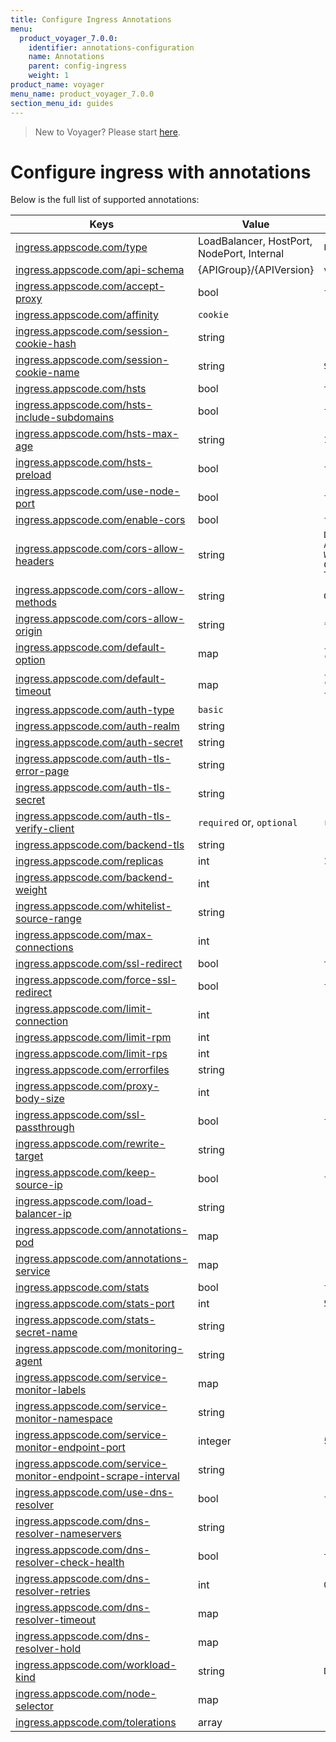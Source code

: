 ```yaml
---
title: Configure Ingress Annotations
menu:
  product_voyager_7.0.0:
    identifier: annotations-configuration
    name: Annotations
    parent: config-ingress
    weight: 1
product_name: voyager
menu_name: product_voyager_7.0.0
section_menu_id: guides
---
```

> New to Voyager? Please start [here](/products/voyager/7.0.0/concepts/overview).

# Configure ingress with annotations

Below is the full list of supported annotations:

|  Keys  |   Value   |  Default |
|--------|-----------|----------|
| [ingress.appscode.com/type](/products/voyager/7.0.0/concepts/README) | LoadBalancer, HostPort, NodePort, Internal | `LoadBalancer` |
| [ingress.appscode.com/api-schema](/products/voyager/7.0.0/concepts/overview) | {APIGroup}/{APIVersion} | `voyager.appscode.com/v1beta1` |
| [ingress.appscode.com/accept-proxy](/products/voyager/7.0.0/guides/ingress/configuration/accept-proxy) | bool | `false` |
| [ingress.appscode.com/affinity](/products/voyager/7.0.0/guides/ingress/http/sticky-session) | `cookie` | |
| [ingress.appscode.com/session-cookie-hash](/products/voyager/7.0.0/guides/ingress/http/sticky-session) | string | |
| [ingress.appscode.com/session-cookie-name](/products/voyager/7.0.0/guides/ingress/http/sticky-session) | string | `SERVERID` |
| [ingress.appscode.com/hsts](/products/voyager/7.0.0/guides/ingress/http/hsts) | bool | `true` |
| [ingress.appscode.com/hsts-include-subdomains](/products/voyager/7.0.0/guides/ingress/http/hsts) | bool | `false` |
| [ingress.appscode.com/hsts-max-age](/products/voyager/7.0.0/guides/ingress/http/hsts) | string | `15768000` |
| [ingress.appscode.com/hsts-preload](/products/voyager/7.0.0/guides/ingress/http/hsts) | bool | `false` |
| [ingress.appscode.com/use-node-port](/products/voyager/7.0.0/concepts/ingress-types/nodeport) | bool | `false` |
| [ingress.appscode.com/enable-cors](/products/voyager/7.0.0/guides/ingress/http/cors) | bool | `false` |
| [ingress.appscode.com/cors-allow-headers](/products/voyager/7.0.0/guides/ingress/http/cors) | string | `DNT,X-CustomHeader,Keep-Alive,User-Agent,X-Requested-With,If-Modified-Since,Cache-Control,Content-Type,Authorization` |
| [ingress.appscode.com/cors-allow-methods](/products/voyager/7.0.0/guides/ingress/http/cors) | string | `GET,PUT,POST,DELETE,PATCH,OPTIONS` |
| [ingress.appscode.com/cors-allow-origin](/products/voyager/7.0.0/guides/ingress/http/cors) | string | `*` |
| [ingress.appscode.com/default-option](/products/voyager/7.0.0/guides/ingress/configuration/default-options) | map | `{"http-server-close": "true", "dontlognull": "true"}` |
| [ingress.appscode.com/default-timeout](/products/voyager/7.0.0/guides/ingress/configuration/default-timeouts) | map | `{"connect": "50s", "server": "50s", "client": "50s", "client-fin": "50s", "tunnel": "50s"}` |
| [ingress.appscode.com/auth-type](/products/voyager/7.0.0/guides/ingress/security/basic-auth) | `basic` | |
| [ingress.appscode.com/auth-realm](/products/voyager/7.0.0/guides/ingress/security/basic-auth) | string | |
| [ingress.appscode.com/auth-secret](/products/voyager/7.0.0/guides/ingress/security/basic-auth) | string | |
| [ingress.appscode.com/auth-tls-error-page](/products/voyager/7.0.0/guides/ingress/security/tls-auth) | string | |
| [ingress.appscode.com/auth-tls-secret](/products/voyager/7.0.0/guides/ingress/security/tls-auth) | string | |
| [ingress.appscode.com/auth-tls-verify-client](/products/voyager/7.0.0/guides/ingress/security/tls-auth) | `required` or, `optional` | `required` |
| [ingress.appscode.com/backend-tls](/products/voyager/7.0.0/guides/ingress/tls/backend-tls) | string | |
| [ingress.appscode.com/replicas](/products/voyager/7.0.0/guides/ingress/scaling) | int | `1` |
| [ingress.appscode.com/backend-weight](/products/voyager/7.0.0/guides/ingress/http/blue-green-deployment) | int | |
| [ingress.appscode.com/whitelist-source-range](/products/voyager/7.0.0/guides/ingress/configuration/whitelist) | string | |
| [ingress.appscode.com/max-connections](/products/voyager/7.0.0/guides/ingress/configuration/max-connections) | int | |
| [ingress.appscode.com/ssl-redirect](/products/voyager/7.0.0/guides/ingress/configuration/ssl-redirect) | bool | `true` |
| [ingress.appscode.com/force-ssl-redirect](/products/voyager/7.0.0/guides/ingress/configuration/ssl-redirect) | bool | `false` |
| [ingress.appscode.com/limit-connection](/products/voyager/7.0.0/guides/ingress/configuration/rate-limit) | int | |
| [ingress.appscode.com/limit-rpm](/products/voyager/7.0.0/guides/ingress/configuration/rate-limit) | int | |
| [ingress.appscode.com/limit-rps](/products/voyager/7.0.0/guides/ingress/configuration/rate-limit) | int | |
| [ingress.appscode.com/errorfiles](/products/voyager/7.0.0/guides/ingress/configuration/error-files) | string | |
| [ingress.appscode.com/proxy-body-size](/products/voyager/7.0.0/guides/ingress/configuration/body-size) | int | |
| [ingress.appscode.com/ssl-passthrough](/products/voyager/7.0.0/guides/ingress/configuration/ssl-passthrough) | bool | `false` |
| [ingress.appscode.com/rewrite-target](/products/voyager/7.0.0/guides/ingress/configuration/rewrite-target) | string | |
| [ingress.appscode.com/keep-source-ip](/products/voyager/7.0.0/guides/ingress/configuration/keep-source-ip) | bool | `false` |
| [ingress.appscode.com/load-balancer-ip](/products/voyager/7.0.0/guides/ingress/configuration/loadbalancer-ip) | string | |
| [ingress.appscode.com/annotations-pod](/products/voyager/7.0.0/guides/ingress/configuration/pod-annotations) | map | |
| [ingress.appscode.com/annotations-service](/products/voyager/7.0.0/guides/ingress/configuration/service-annotations) | map | |
| [ingress.appscode.com/stats](/products/voyager/7.0.0/guides/ingress/monitoring/haproxy-stats) | bool | `false` |
| [ingress.appscode.com/stats-port](/products/voyager/7.0.0/guides/ingress/monitoring/haproxy-stats) | int | `56789` |
| [ingress.appscode.com/stats-secret-name](/products/voyager/7.0.0/guides/ingress/monitoring/haproxy-stats) | string | |
| [ingress.appscode.com/monitoring-agent](/products/voyager/7.0.0/guides/ingress/monitoring/using-coreos-prometheus-operator) | string  |         |
| [ingress.appscode.com/service-monitor-labels](/products/voyager/7.0.0/guides/ingress/monitoring/using-coreos-prometheus-operator) | map     |         |
| [ingress.appscode.com/service-monitor-namespace](/products/voyager/7.0.0/guides/ingress/monitoring/using-coreos-prometheus-operator) | string  |         |
| [ingress.appscode.com/service-monitor-endpoint-port](/products/voyager/7.0.0/guides/ingress/monitoring/using-coreos-prometheus-operator) | integer | 56790   |
| [ingress.appscode.com/service-monitor-endpoint-scrape-interval](/products/voyager/7.0.0/guides/ingress/monitoring/using-coreos-prometheus-operator) | string  |         |
| [ingress.appscode.com/use-dns-resolver](/products/voyager/7.0.0/guides/ingress/http/external-svc#using-external-domain) | bool | `false` |
| [ingress.appscode.com/dns-resolver-nameservers](/products/voyager/7.0.0/guides/ingress/http/external-svc#using-external-domain) | string | |
| [ingress.appscode.com/dns-resolver-check-health](/products/voyager/7.0.0/guides/ingress/http/external-svc#using-external-domain) | bool | `true` |
| [ingress.appscode.com/dns-resolver-retries](/products/voyager/7.0.0/guides/ingress/http/external-svc#using-external-domain) | int | `0` |
| [ingress.appscode.com/dns-resolver-timeout](/products/voyager/7.0.0/guides/ingress/http/external-svc#using-external-domain) | map | |
| [ingress.appscode.com/dns-resolver-hold](/products/voyager/7.0.0/guides/ingress/http/external-svc#using-external-domain) | map | |
| [ingress.appscode.com/workload-kind](/products/voyager/7.0.0/guides/ingress/pod-placement#choosing-workload-kind) | string | `Deployment` |
| [ingress.appscode.com/node-selector](/products/voyager/7.0.0/guides/ingress/pod-placement#using-node-selector) | map | |
| [ingress.appscode.com/tolerations](/products/voyager/7.0.0/guides/ingress/pod-placement#using-taints-and-toleration) | array | |
